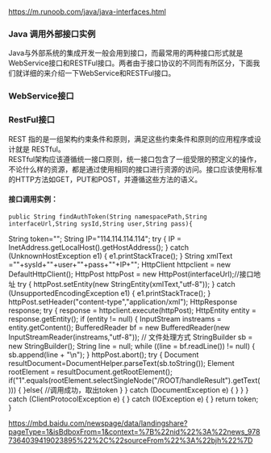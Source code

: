 https://m.runoob.com/java/java-interfaces.html


### Java 调用外部接口实例

Java与外部系统的集成开发一般会用到接口，而最常用的两种接口形式就是WebService接口和RESTFul接口。两者由于接口协议的不同而有所区分，下面我们就详细的来介绍一下WebService和RESTFul接口。  

### WebService接口


### RestFul接口

REST 指的是一组架构约束条件和原则，满足这些约束条件和原则的应用程序或设计就是 RESTful。  
RESTful架构应该遵循统一接口原则，统一接口包含了一组受限的预定义的操作，不论什么样的资源，都是通过使用相同的接口进行资源的访问。接口应该使用标准的HTTP方法如GET，PUT和POST，并遵循这些方法的语义。  


#### 接口调用实例：

    public String findAuthToken(String namespacePath,String interfaceUrl,String sysId,String user,String pass){
String token="";
String IP="114.114.114.114";
try {
IP = InetAddress.getLocalHost().getHostAddress();
} catch (UnknownHostException e1) {
e1.printStackTrace();
}
String xmlText ="<?xml version='1.0' encoding='utf-8'?><root><sysID>"+sysId+"</sysID><user>"+user+"</user><pass>"+pass+"</pass><IP>"+IP+"</IP></root>";
HttpClient httpclient = new DefaultHttpClient();
HttpPost httpPost = new HttpPost(interfaceUrl);//接口地址
try {
httpPost.setEntity(new StringEntity(xmlText,"utf-8"));
} catch (UnsupportedEncodingException e1) {
e1.printStackTrace();
}
httpPost.setHeader("content-type","application/xml");
HttpResponse response;
try {
response = httpclient.execute(httpPost);
HttpEntity entity = response.getEntity();
if (entity != null) {
InputStream instreams = entity.getContent();
BufferedReader bf = new BufferedReader(new InputStreamReader(instreams,"utf-8"));
// 文件处理方式
StringBuilder sb = new StringBuilder();
String line = null;
while ((line = bf.readLine()) != null) {
sb.append(line + "\n");
}
httpPost.abort();
try {
Document resultDocument=DocumentHelper.parseText(sb.toString());
Element rootElement = resultDocument.getRootElement();
if("1".equals(rootElement.selectSingleNode("/ROOT/handleResult").getText()))
{
}else{
//调用成功，取出token
}
} catch (DocumentException e) {
}
}
} catch (ClientProtocolException e) {
} catch (IOException e) {
}
return token;
}




https://mbd.baidu.com/newspage/data/landingshare?pageType=1&isBdboxFrom=1&context=%7B%22nid%22%3A%22news_9787364039419023895%22%2C%22sourceFrom%22%3A%22bjh%22%7D